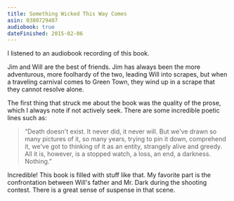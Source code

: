 ```yaml
---
title: Something Wicked This Way Comes
asin: 0380729407
audiobook: true
dateFinished: 2015-02-06
---
```


I listened to an audiobook recording of this book.

Jim and Will are the best of friends. Jim has always been the more adventurous, more foolhardy of the two, 
leading Will into scrapes, but when a traveling carnival comes to Green Town, they wind up in a scrape that
they cannot resolve alone.

The first thing that struck me about the book was the quality of the prose, which I always note if not
actively seek. There are some incredible poetic lines such as:

> “Death doesn't exist. It never did, it never will. But we've drawn so many pictures of it, so many years, 
trying to pin it down, comprehend it, we've got to thinking of it as an entity, strangely alive and greedy. 
All it is, however, is a stopped watch, a loss, an end, a darkness. Nothing.” 

Incredible! This book is filled with stuff like that. My favorite part is the confrontation between Will's
father and Mr. Dark during the shooting contest. There is a great sense of suspense in that scene.

